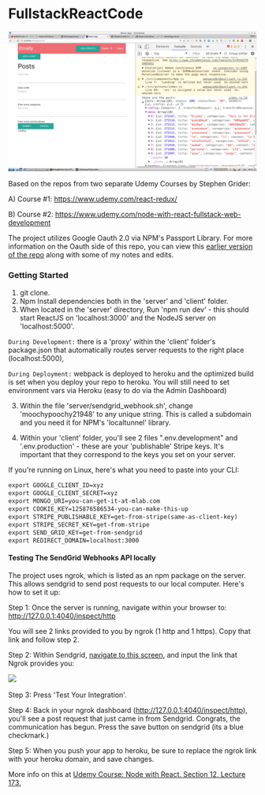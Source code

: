 # FullstackReactCode

<img src="img/adds-and-fetches-posts-with-redux-thunk.png">

Based on the repos from two separate Udemy Courses by Stephen Grider:

A) Course #1: https://www.udemy.com/react-redux/

B) Course #2: https://www.udemy.com/node-with-react-fullstack-web-development

The project utilizes Google Oauth 2.0 via NPM's Passport Library. For more information on the Oauth side of this repo, you can view this <a href="https://github.com/ElishaKay/nodejs-passport-google-oauth2">earlier version of the repo</a> along with some of my notes and edits.

<h3>Getting Started</h3>

1. git clone.
2. Npm Install dependencies both in the 'server' and 'client' folder.
3. When located in the 'server' directory, Run 'npm run dev' - this should start ReactJS on 'localhost:3000' and the NodeJS server on 'localhost:5000'. 

```During Development:``` there is a 'proxy' within the 'client' folder's package.json that automatically routes server requests to the right place (localhost:5000), 

```During Deployment:``` webpack is deployed to heroku and the optimized build is set when you deploy your repo to heroku. You will still need to set environment vars via Heroku (easy to do via the Admin Dashboard)

3. Within the file 'server/sendgrid_webhook.sh', change 'moochypoochy21948' to any unique string. This is called a subdomain and you need it for NPM's 'localtunnel' library.

4. Within your 'client' folder, you'll see 2 files ".env.development" and '.env.production' - these are your 'publishable' Stripe keys. It's important that they correspond to the keys you set on your server.

If you're running on Linux, here's what you need to paste into your CLI:

```
export GOOGLE_CLIENT_ID=xyz
export GOOGLE_CLIENT_SECRET=xyz
export MONGO_URI=you-can-get-it-at-mlab.com
export COOKIE_KEY=125876586534-you-can-make-this-up
export STRIPE_PUBLISHABLE_KEY=get-from-stripe(same-as-client-key)
export STRIPE_SECRET_KEY=get-from-stripe
export SEND_GRID_KEY=get-from-sendgrid
export REDIRECT_DOMAIN=localhost:3000
```

<h4>Testing The SendGrid Webhooks API locally</h4>

The project uses ngrok, which is listed as an npm package on the server. This allows sendgrid to send post requests to our local computer. Here's how to set it up:

Step 1: Once the server is running, navigate within your browser to: http://127.0.0.1:4040/inspect/http

You will see 2 links provided to you by ngrok (1 http and 1 https). Copy that link and follow step 2.

Step 2: Within Sendgrid, <a href="https://app.sendgrid.com/settings/mail_settings">navigate to this screen</a>, and input the link that Ngrok provides you:

<img src="img/ngrok.jpeg">

Step 3: Press 'Test Your Integration'.

Step 4: Back in your ngrok dashboard (http://127.0.0.1:4040/inspect/http), you'll see a post request that just came in from Sendgrid. Congrats, the communication has begun. Press the save button on sendgrid (its a blue checkmark.)

Step 5: When you push your app to heroku, be sure to replace the ngrok link with your heroku domain, and save changes.

More info on this at <a href="https://www.udemy.com/node-with-react-fullstack-web-development/learn/v4/t/lecture/7607724?start=135">Udemy Course: Node with React. Section 12, Lecture 173.</a>